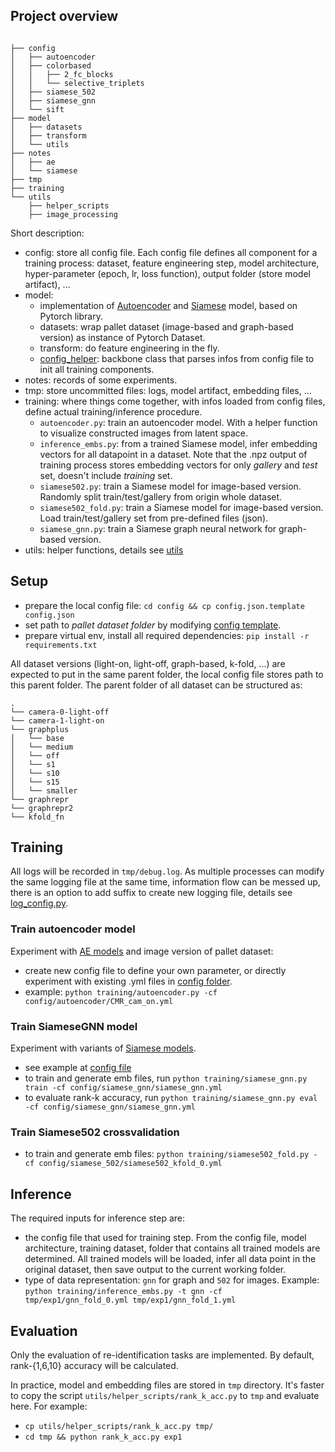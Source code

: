 ## Project overview
```text

├── config 
│   ├── autoencoder
│   ├── colorbased
│   │   ├── 2_fc_blocks
│   │   └── selective_triplets
│   ├── siamese_502
│   ├── siamese_gnn
│   └── sift
├── model
│   ├── datasets
│   ├── transform
│   └── utils
├── notes
│   ├── ae
│   └── siamese
├── tmp
├── training
└── utils
    ├── helper_scripts
    ├── image_processing

```

Short description:
- config: store all config file. Each config file defines all component for a training process: dataset, feature engineering step, model architecture, hyper-parameter (epoch, lr, loss function), output folder (store model artifact), ...
- model:
  + implementation of [Autoencoder](model/autoencoder.py) and [Siamese](model/siamese.py) model, based on Pytorch library.
  + datasets: wrap pallet dataset (image-based and graph-based version) as instance of Pytorch Dataset.
  + transform: do feature engineering in the fly.
  + [config_helper](model/utils/config_helper.py): backbone class that parses infos from config file to init all training components.
- notes: records of some experiments.
- tmp: store uncommitted files: logs, model artifact, embedding files, ...
- training: where things come together, with infos loaded from config files, define actual training/inference procedure.
  + `autoencoder.py`: train an autoencoder model. With a helper function to visualize constructed images from latent space.
  + `inference_embs.py`: from a trained Siamese model, infer embedding vectors for all datapoint in a dataset. Note that the .npz output of training process stores embedding vectors for only _gallery_ and _test_ set, doesn't include _training_ set.
  + `siamese502.py`: train a Siamese model for image-based version. Randomly split train/test/gallery from origin whole dataset.
  + `siamese502_fold.py`: train a Siamese model for image-based version. Load train/test/gallery set from pre-defined files (json).
  + `siamese_gnn.py`: train a Siamese graph neural network for graph-based version.
- utils: helper functions, details see [utils](utils)

## Setup
* prepare the local config file: `cd config && cp config.json.template config.json`
* set path to _pallet dataset folder_ by modifying [config template](config/config.json.template).
* prepare virtual env, install all required dependencies: `pip install -r requirements.txt`

All dataset versions (light-on, light-off, graph-based, k-fold, ...) are expected to put in the same parent folder, the local config file stores path to this parent folder. The parent folder of all dataset can be structured as:
```text
.
└── camera-0-light-off
└── camera-1-light-on
└── graphplus
│   └── base
│   └── medium
│   └── off
│   └── s1
│   └── s10
│   └── s15
│   └── smaller
└── graphrepr
└── graphrepr2
└── kfold_fn

```

## Training
All logs will be recorded in `tmp/debug.log`. As multiple processes can modify the same logging file at the same time, information flow can be messed up, there is an option to add suffix to create new logging file, details see [log_config.py](utils/log_config.py#L7).

### Train autoencoder model
Experiment with [AE models](model/autoencoder.py) and image version of pallet dataset:
  * create new config file to define your own parameter, or directly experiment with existing .yml files in [config folder](config/autoencoder).
  * example: `python training/autoencoder.py -cf config/autoencoder/CMR_cam_on.yml`

### Train SiameseGNN model
Experiment with variants of [Siamese models](model/siamese.py).
  * see example at [config file](config/siamese_gnn/siamese_gnn.yml)
  * to train and generate emb files, run `python training/siamese_gnn.py train -cf config/siamese_gnn/siamese_gnn.yml`
  * to evaluate rank-k accuracy, run `python training/siamese_gnn.py eval -cf config/siamese_gnn/siamese_gnn.yml`

### Train Siamese502 crossvalidation
  * to train and generate emb files: `python training/siamese502_fold.py -cf config/siamese_502/siamese502_kfold_0.yml`

## Inference
The required inputs for inference step are:
- the config file that used for training step. From the config file, model architecture, training dataset, folder that contains all trained models are determined. All trained models will be loaded, infer all data point in the original dataset, then save output to the current working folder.
- type of data representation: `gnn` for graph and `502` for images.
Example: `python training/inference_embs.py -t gnn -cf tmp/exp1/gnn_fold_0.yml tmp/exp1/gnn_fold_1.yml`

## Evaluation
Only the evaluation of re-identification tasks are implemented. By default, rank-{1,6,10} accuracy will be calculated.

In practice, model and embedding files are stored in `tmp` directory. It's faster to copy the script `utils/helper_scripts/rank_k_acc.py` to `tmp` and evaluate here. For example:
- `cp utils/helper_scripts/rank_k_acc.py tmp/`
- `cd tmp && python rank_k_acc.py exp1`

